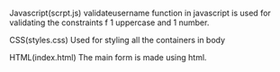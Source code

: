 Javascript(scrpt.js)
validateusername function in javascript is used for validating the constraints f 1 uppercase and 1 number.

CSS(styles.css)
Used for styling all the containers in body

HTML(index.html)
The main form is made using html.


